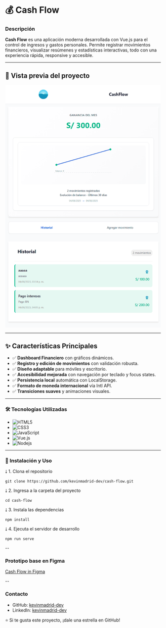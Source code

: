 # 💰 Cash Flow

### Descripción

**Cash Flow** es una aplicación moderna desarrollada con Vue.js para el control de ingresos y gastos personales. Permite registrar movimientos financieros, visualizar resúmenes y estadísticas interactivas, todo con una experiencia rápida, responsive y accesible.

---

## 📸 Vista previa del proyecto

![Vista previa de Cash Flow](./src/assets/img.png)

---

## ✨ Características Principales

- ✅ **Dashboard Financiero** con gráficos dinámicos.
- ✅ **Registro y edición de movimientos** con validación robusta.
- ✅ **Diseño adaptable** para móviles y escritorio.
- ✅ **Accesibilidad mejorada** con navegación por teclado y focus states.
- ✅ **Persistencia local** automática con LocalStorage.
- ✅ **Formato de moneda internacional** vía Intl API.
- ✅ **Transiciones suaves** y animaciones visuales.

---

### 🛠️ Tecnologías Utilizadas

- ![HTML5](https://img.shields.io/badge/HTML5-E34F26?style=for-the-badge&logo=html5&logoColor=white)
- ![CSS3](https://img.shields.io/badge/CSS3-1572B6?style=for-the-badge&logo=css3&logoColor=white)
- ![JavaScript](https://img.shields.io/badge/javascript-%23323330.svg?style=for-the-badge&logo=javascript&logoColor=%23F7DF1E)
- ![Vue.js](https://img.shields.io/badge/Vue.js-35495e?style=for-the-badge&logo=vuedotjs&logoColor=4FC08D)
- ![Nodejs](https://img.shields.io/badge/node.js-6DA55F?style=for-the-badge&logo=node.js&logoColor=white)

---

### 🚀 Instalación y Uso

⭣ 1. Clona el repositorio

```console
git clone https://github.com/kevinmadrid-dev/cash-flow.git
```

⭣ 2. Ingresa a la carpeta del proyecto

```console
cd cash-flow
```

⭣ 3. Instala las dependencias

```console
npm install
```

⭣ 4. Ejecuta el servidor de desarrollo

```console
npm run serve
```

--

### Prototipo base en Figma

[Cash Flow in Figma](https://www.figma.com/file/MRah7af6dalQuXIhoqLDa5/Personal-CashFlow?type=design&node-id=0%3A1&mode=design&t=dV7ClP3AUD9uoOAL-1)

--

### Contacto

- GitHub: [kevinmadrid-dev](https://github.com/kevinmadrid-dev)
- LinkedIn: [kevinmadrid-dev](https://www.linkedin.com/in/kevinmadrid-dev/)

⭐ Si te gusta este proyecto, ¡dale una estrella en GitHub!
